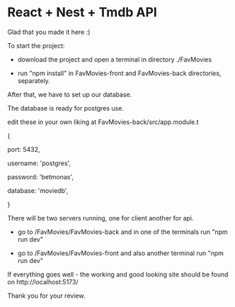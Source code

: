 # React + Nest + Tmdb API
Glad that you made it here :)

To start the project:

- download the project and open a terminal in directory ./FavMovies
  
- run "npm install" in FavMovies-front and FavMovies-back directories, separately.
  
After that, we have to set up our database.

The database is ready for postgres use.

edit these in your own liking at FavMovies-back/src/app.module.t

{

 port: 5432,
 
 username: 'postgres',
 
 password: 'betmonas',
 
 database: 'moviedb',
 
}

There will be two servers running, one for client another for api.

- go to /FavMovies/FavMovies-back and in one of the terminals run "npm run dev"

- go to /FavMovies/FavMovies-front and also another terminal run "npm run dev"

If everything goes well - the working and good looking site should be found on http://localhost:5173/

Thank you for your review.
